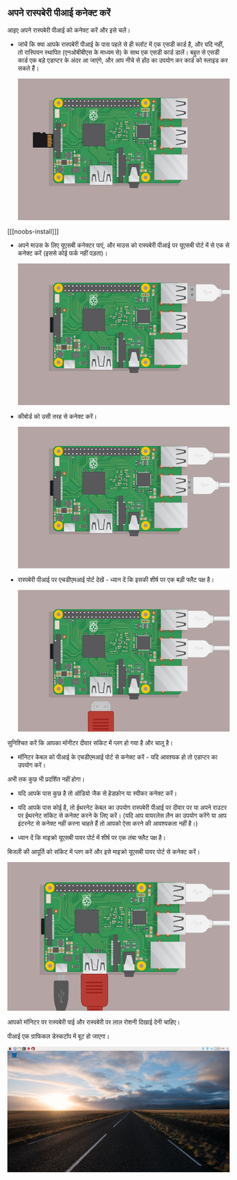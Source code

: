 ## अपने रास्पबेरी पीआई कनेक्ट करें

आइए अपने रास्पबेरी पीआई को कनेक्ट करें और इसे चलें।

+ जांचें कि क्या आपके रास्पबेरी पीआई के पास पहले से ही स्लॉट में एक एसडी कार्ड है, और यदि नहीं, तो रास्पियन स्थापित (एनओबीबीएस के माध्यम से) के साथ एक एसडी कार्ड डालें। बहुत से एसडी कार्ड एक बड़े एडाप्टर के अंदर आ जाएंगे, और आप नीचे से होंठ का उपयोग कर कार्ड को स्लाइड कर सकते हैं।
    
    ![स्क्रीनशॉट](images/pi-sd.png)

[[[noobs-install]]]

+ अपने माउस के लिए यूएसबी कनेक्टर पाएं, और माउस को रास्पबेरी पीआई पर यूएसबी पोर्ट में से एक से कनेक्ट करें (इससे कोई फर्क नहीं पड़ता)।
    
    ![स्क्रीनशॉट](images/pi-mouse.png)

+ कीबोर्ड को उसी तरह से कनेक्ट करें।
    
    ![स्क्रीनशॉट](images/pi-keyboard.png)

+ रास्पबेरी पीआई पर एचडीएमआई पोर्ट देखें - ध्यान दें कि इसकी शीर्ष पर एक बड़ी फ्लैट पक्ष है।
    
    ![स्क्रीनशॉट](images/pi-hdmi.png)

सुनिश्चित करें कि आपका मॉनीटर दीवार सॉकेट में प्लग हो गया है और चालू है।

+ मॉनिटर केबल को पीआई के एचडीएमआई पोर्ट से कनेक्ट करें - यदि आवश्यक हो तो एडाप्टर का उपयोग करें।

अभी तक कुछ भी प्रदर्शित नहीं होगा।

+ यदि आपके पास कुछ है तो ऑडियो जैक से हेडफ़ोन या स्पीकर कनेक्ट करें।

+ यदि आपके पास कोई है, तो ईथरनेट केबल का उपयोग रास्पबेरी पीआई पर दीवार पर या अपने राउटर पर ईथरनेट सॉकेट से कनेक्ट करने के लिए करें। (यदि आप वायरलेस लैन का उपयोग करेंगे या आप इंटरनेट से कनेक्ट नहीं करना चाहते हैं तो आपको ऐसा करने की आवश्यकता नहीं है।)

+ ध्यान दें कि माइक्रो यूएसबी पावर पोर्ट में शीर्ष पर एक लंबा फ्लैट पक्ष है।

बिजली की आपूर्ति को सॉकेट में प्लग करें और इसे माइक्रो यूएसबी पावर पोर्ट से कनेक्ट करें।

![स्क्रीनशॉट](images/pi-power.png)

आपको मॉनिटर पर रास्पबेरी पाई और रास्पबेरी पर लाल रोशनी दिखाई देनी चाहिए।

पीआई एक ग्राफिकल डेस्कटॉप में बूट हो जाएगा।

![स्क्रीनशॉट](images/pi-desktop.png)